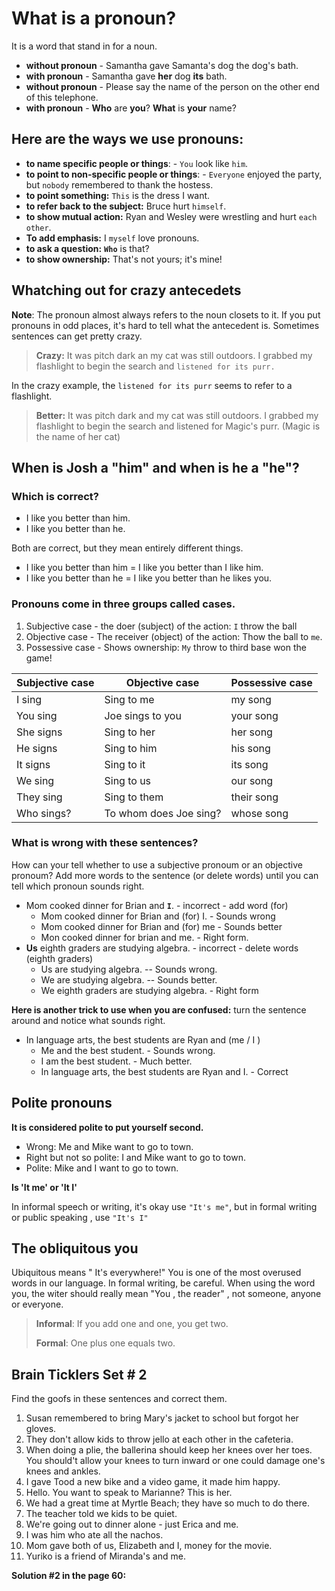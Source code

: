 # What is a pronoun?

It is a word that stand in for a noun.

- **without pronoun** -  Samantha gave Samanta's dog the dog's bath.
- **with pronoun**  - Samantha gave **her** dog **its** bath.
- **without pronoun** - Please say the name of the person on the other end of this telephone.
- **with pronoun** - **Who** are **you**? **What** is **your** name?

## Here are the ways we use pronouns:

- **to name specific people or things**: - `You` look like `him`.
- **to point to non-specific people or things**: - `Everyone` enjoyed the party, but `nobody` remembered to thank the hostess.
- **to point something:**  `This` is the dress I want.
- **to refer back to the subject:** Bruce hurt `himself`.
- **to show mutual action:** Ryan and Wesley were wrestling and hurt `each` `other`. 
- **To add emphasis:**  I `myself` love pronouns.
- **to ask a question:** **`Who`** is that?
- **to show ownership:** That's not yours; it's mine!

## Whatching out for crazy antecedets

**Note**: The pronoun almost always refers to the noun closets to it. If you put pronouns in odd places, it's hard to tell what the antecedent is. Sometimes sentences can get pretty crazy.

> **Crazy:** It was pitch dark an my cat was still outdoors. I grabbed my flashlight to begin the search and `listened for its purr.`

In the crazy example, the  `listened for its purr` seems to refer to a flashlight.

> **Better:** It was pitch dark and my cat was still outdoors. I grabbed my flashlight to begin the search and listened for Magic's purr. (Magic is the name of her cat)

## When is Josh a "him" and when is he a "he"?

### Which is correct?

- I like you better than him.
- I like you better than he. 

Both are correct, but they mean entirely  different things.

- I like you better than him = I like you better than I like him.
- I like you better than he = I like you better than he likes you. 

### Pronouns come in three groups called cases.

1. Subjective case - the doer (subject) of the action: `I` throw the ball
2. Objective case - The receiver (object) of the action: Thow the ball to `me`. 
3. Possessive case - Shows ownership: `My` throw to third base won the game!

| Subjective case | Objective case         | Possessive case |
| --------------- | ---------------------- | --------------- |
| I sing          | Sing to me             | my song         |
| You sing        | Joe sings to you       | your song       |
| She signs       | Sing to her            | her song        |
| He signs        | Sing to him            | his song        |
| It signs        | Sing to it             | its song        |
| We sing         | Sing to us             | our song        |
| They sing       | Sing to them           | their song      |
| Who sings?      | To whom does Joe sing? | whose song      |

### What is wrong with these sentences?

How can your tell whether to use a subjective pronoum or an objective pronoum? Add more words to the sentence (or delete words) until you can tell which pronoun sounds right.

- Mom cooked dinner for Brian and **`I`**. - incorrect  - add word (for)
  - Mom cooked dinner for Brian and (for) I. - Sounds wrong
  - Mom cooked dinner for Brian and (for) me - Sounds better
  - Mon cooked dinner for brian and me. - Right form.
- **Us** eighth graders are studying algebra. - incorrect - delete words (eighth graders)
  - Us are studying algebra. -- Sounds wrong.
  - We are studying algebra. -- Sounds better.
  - We eighth graders are studying algebra. - Right form

**Here is another trick to use when you are confused:** turn the sentence around  and notice what sounds right.

- In language arts, the best students are Ryan and (me / I )
  -  Me and the best student. - Sounds wrong.
  - I am the best student. - Much better.
  - In language arts, the best students are Ryan and I. - Correct

## Polite pronouns

**It is considered polite to put yourself second.**

- Wrong: Me and Mike want to go to town.
- Right but not so polite: I and Mike want to go to town.
- Polite: Mike and I want to go to town.

**Is 'It me' or 'It I'**

In informal speech or writing, it's okay use `"It's me"`, but in formal writing or public speaking , use `"It's I"`

## The obliquitous you

Ubiquitous means " It's everywhere!" You is  one of the most overused words in our language. In formal writing, be careful. When using the word you, the witer should really mean "You , the reader" , not someone, anyone or everyone.

> **Informal**: If you add one and one, you get two.
>
> **Formal**: One plus one equals two. 



## Brain Ticklers Set # 2

Find the goofs in these sentences and correct them.

1. Susan remembered to bring Mary's jacket to school but forgot her gloves.
2. They don't allow kids to throw jello at each other in the cafeteria.
3. When doing a plie, the ballerina should keep her knees over her toes. You should't allow your knees to turn inward or one could damage one's knees and ankles.
4. I gave Tood a new bike and a video game, it made him happy.
5. Hello. You want to speak to Marianne? This is her.
6. We had a great time at Myrtle Beach; they have so much to do there.
7. The teacher told we kids to be quiet.
8. We're going out to dinner alone - just Erica and me.
9. I was him who ate all the nachos.
10. Mom gave both of us, Elizabeth and I, money for the movie.
11. Yuriko is a friend of Miranda's and me. 

**Solution #2 in the page 60:** 

